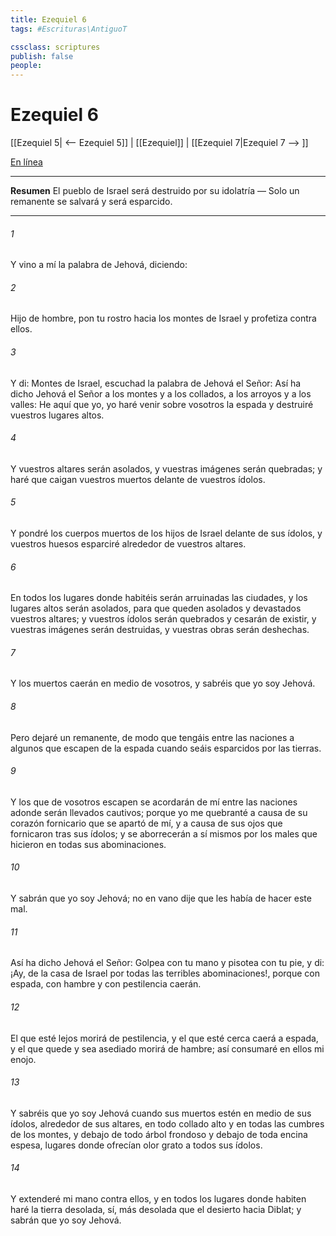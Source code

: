 ```yaml
---
title: Ezequiel 6
tags: #Escrituras\AntiguoT

cssclass: scriptures
publish: false
people:
---
```


# Ezequiel 6
[[Ezequiel 5| <-- Ezequiel 5]] | [[Ezequiel]] | [[Ezequiel 7|Ezequiel 7 --> ]]

[En línea](https://churchofjesuschrist.org/study/scriptures/ot/ezek/6?lang=spa)

---
__Resumen__
El pueblo de Israel será destruido por su idolatría — Solo un remanente se salvará y será esparcido.

---
###### 1 
Y vino a mí la palabra de Jehová, diciendo:

###### 2 
Hijo de hombre, pon tu rostro hacia los montes de Israel y profetiza contra ellos.

###### 3 
Y di: Montes de Israel, escuchad la palabra de Jehová el Señor: Así ha dicho Jehová el Señor a los montes y a los collados, a los arroyos y a los valles: He aquí que yo, yo haré venir sobre vosotros la espada y destruiré vuestros lugares altos.

###### 4 
Y vuestros altares serán asolados, y vuestras imágenes serán quebradas; y haré que caigan vuestros muertos delante de vuestros ídolos.

###### 5 
Y pondré los cuerpos muertos de los hijos de Israel delante de sus ídolos, y vuestros huesos esparciré alrededor de vuestros altares.

###### 6 
En todos los lugares donde habitéis serán arruinadas las ciudades, y los lugares altos serán asolados, para que queden asolados y devastados vuestros altares; y vuestros ídolos serán quebrados y cesarán de existir, y vuestras imágenes serán destruidas, y vuestras obras serán deshechas.

###### 7 
Y los muertos caerán en medio de vosotros, y sabréis que yo soy Jehová.

###### 8 
Pero dejaré un remanente, de modo que tengáis entre las naciones a algunos que escapen de la espada cuando seáis esparcidos por las tierras.

###### 9 
Y los que de vosotros escapen se acordarán de mí entre las naciones adonde serán llevados cautivos; porque yo me quebranté a causa de su corazón fornicario que se apartó de mí, y a causa de sus ojos que fornicaron tras sus ídolos; y se aborrecerán a sí mismos por los males que hicieron en todas sus abominaciones.

###### 10 
Y sabrán que yo soy Jehová; no en vano dije que les había de hacer este mal.

###### 11 
Así ha dicho Jehová el Señor: Golpea con tu mano y pisotea con tu pie, y di: ¡Ay, de la casa de Israel por todas las terribles abominaciones!, porque con espada, con hambre y con pestilencia caerán.

###### 12 
El que esté lejos morirá de pestilencia, y el que esté cerca caerá a espada, y el que quede y sea asediado morirá de hambre; así consumaré en ellos mi enojo.

###### 13 
Y sabréis que yo soy Jehová cuando sus muertos estén en medio de sus ídolos, alrededor de sus altares, en todo collado alto y en todas las cumbres de los montes, y debajo de todo árbol frondoso y debajo de toda encina espesa, lugares donde ofrecían olor grato a todos sus ídolos.

###### 14 
Y extenderé mi mano contra ellos, y en todos los lugares donde habiten haré la tierra desolada, sí, más desolada que el desierto hacia Diblat; y sabrán que yo soy Jehová.

